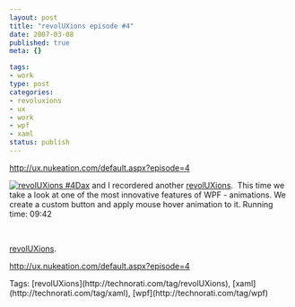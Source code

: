 ```yaml
--- 
layout: post
title: "revolUXions episode #4"
date: 2007-03-08
published: true
meta: {}

tags: 
- work
type: post
categories: 
- revoluxions
- ux
- work
- wpf
- xaml
status: publish
---
```



<http://ux.nukeation.com/default.aspx?episode=4>



[![revolUXions #4](http://media.eick.us/2011/05/415222061_1b0b2ca003_o.jpg)Dax](www.nukeation.net) and I recordered another [revolUXions](http://www.revoluxions.com/).  This time we take a look at one of the most innovative features of WPF - animations. We create a custom button and apply mouse hover animation to it. Running time: 09:42



 



[revolUXions](http://www.revoluxions.com/).



<http://ux.nukeation.com/default.aspx?episode=4> 

<div class="bjtags">Tags: [revolUXions](http://technorati.com/tag/revolUXions), [xaml](http://technorati.com/tag/xaml), [wpf](http://technorati.com/tag/wpf)</div>
